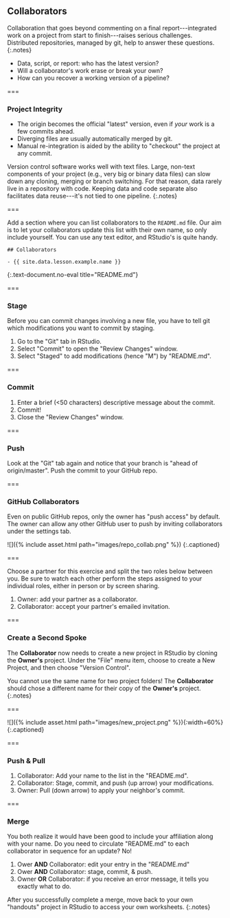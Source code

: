 ---
---

## Collaborators

Collaboration that goes beyond commenting on a final report---integrated work on
a project from start to finish---raises serious challenges. Distributed
repositories, managed by git, help to answer these questions.
{:.notes}

- Data, script, or report: who has the latest version?
- Will a collaborator's work erase or break your own?
- How can you recover a working version of a pipeline?


===

### Project Integrity

- The origin becomes the official "latest" version, even if *your* work is a
  few commits ahead.
- Diverging files are usually automatically merged by git.
- Manual re-integration is aided by the ability to "checkout" the project at any
  commit.

Version control software works well with text files. Large, non-text
components of your project (e.g., very big or binary data files) can slow down
any cloning, merging or branch switching. For that reason, data rarely live in a
repository with code. Keeping data and code separate also facilitates data
reuse---it's not tied to one pipeline.
{:.notes}

===

Add a section where you can list collaborators to the `README.md` file. Our aim is
to let your collaborators update this list with their own name, so only include
yourself. You can use any text editor, and RStudio's is quite handy.

~~~
## Collaborators

- {{ site.data.lesson.example.name }}
~~~
{:.text-document.no-eval title="README.md"}


===

### Stage

Before you can commit changes involving a new file, you have to tell git which
modifications you want to commit by staging.

1. Go to the "Git" tab in RStudio.
1. Select "Commit" to open the "Review Changes" window.
1. Select "Staged" to add modifications (hence "M") by "README.md".

===

### Commit

1. Enter a brief (<50 characters) descriptive message about the commit.
1. Commit!
1. Close the "Review Changes" window.

===

### Push

Look at the "Git" tab again and notice that your branch is "ahead of
origin/master". Push the commit to your GitHub repo.

===

### GitHub Collaborators

Even on public GitHub repos, only the owner has "push access" by default. The
owner can allow any other GitHub user to push by inviting collaborators under
the settings tab.

![]({% include asset.html path="images/repo_collab.png" %})
{:.captioned}

===

Choose a partner for this exercise and split the two roles below between
you. Be sure to watch each other perform the steps assigned to your individual
roles, either in person or by screen sharing.

1. Owner: add your partner as a collaborator.
1. Collaborator: accept your partner's emailed invitation.

===

### Create a Second Spoke

The **Collaborator** now needs to create a new project in RStudio by cloning the
**Owner's** project. Under the "File" menu item, choose to create a New Project,
and then choose "Version Control".

You cannot use the same name for two project folders! The **Collaborator**
should chose a different name for their copy of the **Owner's** project.
{:.notes}

===

![]({% include asset.html path="images/new_project.png" %}){:width=60%}  
{:.captioned}

===

### Push & Pull

1. Collaborator: Add your name to the list in the "README.md".
1. Collaborator: Stage, commit, and push (up arrow) your modifications.
1. Owner: Pull (down arrow) to apply your neighbor's commit.

===

### Merge

You both realize it would have been good to include your affiliation along with
your name. Do you need to circulate "README.md" to each collaborator in sequence
for an update? No!

1. Ower **AND** Collaborator: edit your entry in the "README.md"
1. Ower **AND** Collaborator: stage, commit, & push.
1. Owner **OR** Collaborator: if you receive an error message, it tells you
exactly what to do.

After you successfully complete a merge, move back to your own "handouts" project
in RStudio to access your own worksheets.
{:.notes}

